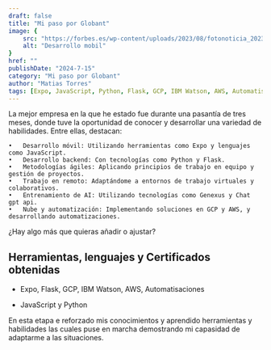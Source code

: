 ```yaml
---
draft: false
title: "Mi paso por Globant"
image: {
    src: "https://forbes.es/wp-content/uploads/2023/08/fotonoticia_20230822112020_9999.jpg",
    alt: "Desarrollo mobil"
}
href: ""
publishDate: "2024-7-15"
category: "Mi paso por Globant"
author: "Matias Torres"
tags: [Expo, JavaScript, Python, Flask, GCP, IBM Watson, AWS, Automatisaciones,]
---
```

La mejor empresa en la que he estado fue durante una pasantía de tres meses, donde tuve la oportunidad de conocer y desarrollar una variedad de habilidades. Entre ellas, destacan:

	•	Desarrollo móvil: Utilizando herramientas como Expo y lenguajes como JavaScript.
	•	Desarrollo backend: Con tecnologías como Python y Flask.
	•	Metodologías ágiles: Aplicando principios de trabajo en equipo y gestión de proyectos.
	•	Trabajo en remoto: Adaptándome a entornos de trabajo virtuales y colaborativos.
	•	Entrenamiento de AI: Utilizando tecnologías como Genexus y Chat gpt api.
	•	Nube y automatización: Implementando soluciones en GCP y AWS, y desarrollando automatizaciones.

¿Hay algo más que quieras añadir o ajustar?

## Herramientas, lenguajes y Certificados obtenidas 

- Expo, Flask, GCP, IBM Watson, AWS, Automatisaciones 

- JavaScript y Python

En esta etapa e reforzado mis conocimientos y aprendido herramientas y habilidades las cuales puse en marcha demostrando mi capasidad de adaptarme a las situaciones.  
